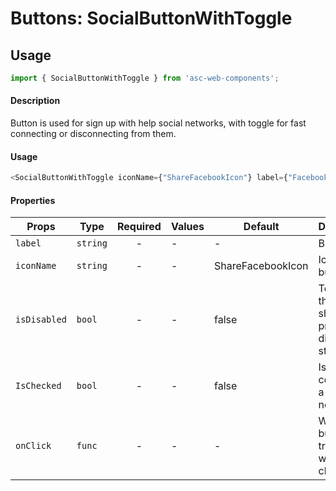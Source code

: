 # Buttons: SocialButtonWithToggle

## Usage

```js
import { SocialButtonWithToggle } from 'asc-web-components';

```

#### Description

Button is used for sign up with help social networks, with toggle for fast connecting or disconnecting from them.   

#### Usage

```js
<SocialButtonWithToggle iconName={"ShareFacebookIcon"} label={"Facebook"}/>
```

#### Properties

| Props              | Type     | Required | Values                      | Default   | Description                                                                                                                                      |
| ------------------ | -------- | :------: | --------------------------- | --------- | ------------------------------------------------------------------------------------------------------------------------------------------------ |
| `label`             | `string`  |    -     | -             | -     | Button text                     |
| `iconName`          | `string`   |    -     | -                           | ShareFacebookIcon         | Icon of button                                  |
| `isDisabled`         | `bool`   |    -     | -                           | false         | Tells when the button should present a disabled state                                  |
| `IsChecked`          | `bool`   |    -    | -                           | false         | Is connected a social network?                                              |
| `onClick`          | `func`   |    -    | -                           | -         | What the button will trigger when clicked                                              |


